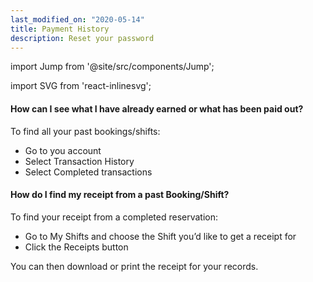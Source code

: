 ```yaml
---
last_modified_on: "2020-05-14"
title: Payment History
description: Reset your password
---
```


import Jump from '@site/src/components/Jump';

import SVG from 'react-inlinesvg';

#### How can I see what I have already earned or what has been paid out?
To find all your past bookings/shifts:

* Go to you account
* Select Transaction History
* Select Completed transactions

#### How do I find my receipt from a past Booking/Shift?
To find your receipt from a completed reservation:

* Go to My Shifts and choose the Shift you’d like to get a receipt for
* Click the Receipts button

You can then download or print the receipt for your records.




[docs.strategies#daemon]: /docs/setup/deployment/strategies/#daemon
[docs.strategies#sidecar]: /docs/setup/deployment/strategies/#sidecar
[urls.rust]: https://www.rust-lang.org/
[urls.vector_performance]: https://shiftm.com/#performance


[docs.installation]: /docs/setup/installation/
[docs.process-management#flags]: /docs/administration/process-management/#flags
[docs.process-management#starting]: /docs/administration/process-management/#starting
[docs.reference.env-vars]: /docs/reference/env-vars/
[docs.reference.templating]: /docs/reference/templating/
[docs.reference]: /docs/reference/
[urls.globbing]: https://en.wikipedia.org/wiki/Glob_(programming)
[urls.strptime_specifiers]: https://docs.rs/chrono/0.4.11/chrono/format/strftime/index.html#specifiers
[urls.toml]: https://github.com/toml-lang/toml
